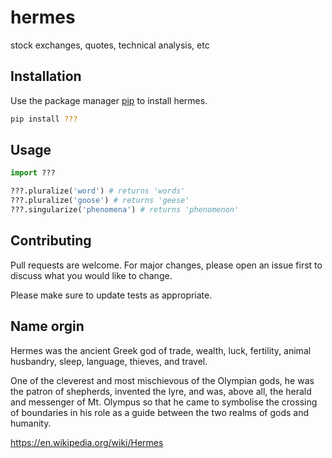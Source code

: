 # hermes
stock exchanges, quotes, technical analysis, etc

## Installation

Use the package manager [pip](https://pip.pypa.io/en/stable/) to install hermes.

```bash
pip install ???
```

## Usage

```python
import ???

???.pluralize('word') # returns 'words'
???.pluralize('goose') # returns 'geese'
???.singularize('phenomena') # returns 'phenomenon'
```

## Contributing
Pull requests are welcome. For major changes, please open an issue first to discuss what you would like to change.

Please make sure to update tests as appropriate.

## Name orgin

Hermes was the ancient Greek god of trade, wealth, luck, fertility, animal husbandry, sleep, language, thieves, and travel. 

One of the cleverest and most mischievous of the Olympian gods, he was the patron of shepherds, invented the lyre, and was, above all, the herald and messenger of Mt. Olympus so that he came to symbolise the crossing of boundaries in his role as a guide between the two realms of gods and humanity.

https://en.wikipedia.org/wiki/Hermes
